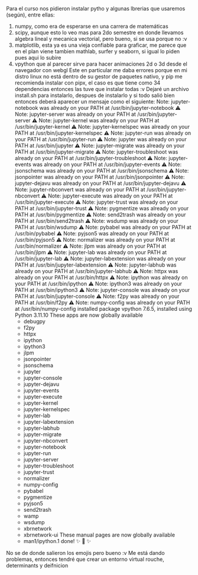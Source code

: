 Para el curso nos pidieron instalar pytho y algunas lbrerias que usaremos (según), entre ellas:
1. numpy, como era de esperarse en una carrera de matemáticas
2. scipy, aunque esto lo veo mas para 2do semestre en donde llevamos algebra lineal y mecanica vectorial, pero bueno, si se usa porque no :v
3. matplotlib, esta ya es una vieja confiable para graficar, me parece que en el plan viene tambien mathlab, surfer y seaborn, si igual lo piden pues aqui lo subire
4. vpython que al parecer sirve para hacer animaciones 2d o 3d desde el navegador con webgl
    Este en particular me daba errores porque en mi distro linux no está dentro de su gestor de paquetes nativo, y pip me recomienda instalar con pipx, el caso es que tiene como 34 dependencias entonces las tuve que instalar todas :v
    Dejaré un archivo install.sh para instalarlo, despues de instalarlo y si todo salió bien entonces deberá aparecer un mensaje como el siguiente:
    Note: jupyter-notebook was already on your PATH at /usr/bin/jupyter-notebook
⚠️   Note: jupyter-server was already on your PATH at /usr/bin/jupyter-server
⚠️   Note: jupyter-kernel was already on your PATH at /usr/bin/jupyter-kernel
⚠️   Note: jupyter-kernelspec was already on your PATH at /usr/bin/jupyter-kernelspec
⚠️   Note: jupyter-run was already on your PATH at /usr/bin/jupyter-run
⚠️   Note: jupyter was already on your PATH at /usr/bin/jupyter
⚠️   Note: jupyter-migrate was already on your PATH at /usr/bin/jupyter-migrate
⚠️   Note: jupyter-troubleshoot was already on your PATH at /usr/bin/jupyter-troubleshoot
⚠️   Note: jupyter-events was already on your PATH at /usr/bin/jupyter-events
⚠️   Note: jsonschema was already on your PATH at /usr/bin/jsonschema
⚠️   Note: jsonpointer was already on your PATH at /usr/bin/jsonpointer
⚠️   Note: jupyter-dejavu was already on your PATH at /usr/bin/jupyter-dejavu
⚠️   Note: jupyter-nbconvert was already on your PATH at /usr/bin/jupyter-nbconvert
⚠️   Note: jupyter-execute was already on your PATH at /usr/bin/jupyter-execute
⚠️   Note: jupyter-trust was already on your PATH at /usr/bin/jupyter-trust
⚠️   Note: pygmentize was already on your PATH at /usr/bin/pygmentize
⚠️   Note: send2trash was already on your PATH at /usr/bin/send2trash
⚠️   Note: wsdump was already on your PATH at /usr/bin/wsdump
⚠️   Note: pybabel was already on your PATH at /usr/bin/pybabel
⚠️   Note: pyjson5 was already on your PATH at /usr/bin/pyjson5
⚠️   Note: normalizer was already on your PATH at /usr/bin/normalizer
⚠️   Note: jlpm was already on your PATH at /usr/bin/jlpm
⚠️   Note: jupyter-lab was already on your PATH at /usr/bin/jupyter-lab
⚠️   Note: jupyter-labextension was already on your PATH at /usr/bin/jupyter-labextension
⚠️   Note: jupyter-labhub was already on your PATH at /usr/bin/jupyter-labhub
⚠️   Note: httpx was already on your PATH at /usr/bin/httpx
⚠️   Note: ipython was already on your PATH at /usr/bin/ipython
⚠️   Note: ipython3 was already on your PATH at /usr/bin/ipython3
⚠️   Note: jupyter-console was already on your PATH at /usr/bin/jupyter-console
⚠️   Note: f2py was already on your PATH at /usr/bin/f2py
⚠️   Note: numpy-config was already on your PATH at /usr/bin/numpy-config
    installed package vpython 7.6.5, installed using Python 3.11.10
  These apps are now globally available
    - debugpy
    - f2py
    - httpx
    - ipython
    - ipython3
    - jlpm
    - jsonpointer
    - jsonschema
    - jupyter
    - jupyter-console
    - jupyter-dejavu
    - jupyter-events
    - jupyter-execute
    - jupyter-kernel
    - jupyter-kernelspec
    - jupyter-lab
    - jupyter-labextension
    - jupyter-labhub
    - jupyter-migrate
    - jupyter-nbconvert
    - jupyter-notebook
    - jupyter-run
    - jupyter-server
    - jupyter-troubleshoot
    - jupyter-trust
    - normalizer
    - numpy-config
    - pybabel
    - pygmentize
    - pyjson5
    - send2trash
    - wamp
    - wsdump
    - xbrnetwork
    - xbrnetwork-ui
  These manual pages are now globally available
    - man1/ipython.1
done! ✨ 🌟 ✨

No se de donde salieron los emojis pero bueno :v
Me está dando problemas, entonces tendré que crear un entorno virtual
rouche, determinants y deifnicion 

